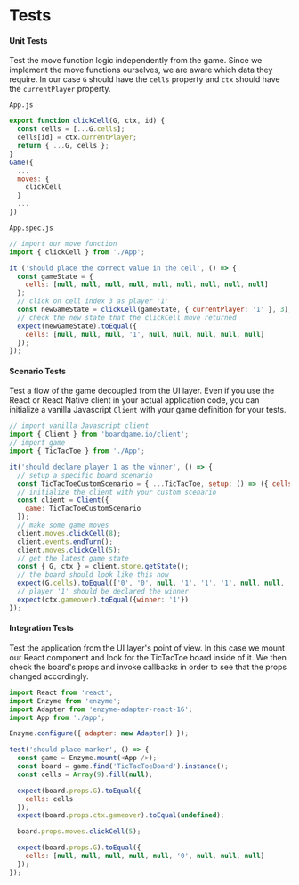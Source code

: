 # Tests


#### Unit Tests
Test the move function logic independently from the game. Since we implement the move functions ourselves, we are aware which data they require. In our case `G` should have the `cells` property and `ctx` should have the `currentPlayer` property.


`App.js`
```js
export function clickCell(G, ctx, id) {
  const cells = [...G.cells];
  cells[id] = ctx.currentPlayer;
  return { ...G, cells };
}
Game({
  ...
  moves: {
    clickCell
  }
  ...
})
```

`App.spec.js`
```js
// import our move function
import { clickCell } from './App';

it ('should place the correct value in the cell', () => {
  const gameState = {
    cells: [null, null, null, null, null, null, null, null, null]
  };
  // click on cell index 3 as player '1'
  const newGameState = clickCell(gameState, { currentPlayer: '1' }, 3);
  // check the new state that the clickCell move returned
  expect(newGameState).toEqual({
    cells: [null, null, null, '1', null, null, null, null, null]
  });
});
```

#### Scenario Tests
Test a flow of the game decoupled from the UI layer. Even if you use the React or React Native client in your actual application code, you can initialize a vanilla Javascript `Client` with your game definition for your tests.

```js
// import vanilla Javascript client
import { Client } from 'boardgame.io/client';
// import game
import { TicTacToe } from './App';

it('should declare player 1 as the winner', () => {
  // setup a specific board scenario
  const TicTacToeCustomScenario = { ...TicTacToe, setup: () => ({ cells: ['0', '0', null, '1', '1', null, null, null, null] }) };
  // initialize the client with your custom scenario
  const client = Client({
    game: TicTacToeCustomScenario
  });
  // make some game moves
  client.moves.clickCell(8);
  client.events.endTurn();
  client.moves.clickCell(5);
  // get the latest game state
  const { G, ctx } = client.store.getState();
  // the board should look like this now
  expect(G.cells).toEqual(['0', '0', null, '1', '1', '1', null, null, '0']);
  // player '1' should be declared the winner
  expect(ctx.gameover).toEqual({winner: '1'})
});
```

#### Integration Tests
Test the application from the UI layer's point of view. In this case we mount our React component and look for the TicTacToe board inside of it. We then check the board's props and invoke callbacks in order to see that the props changed accordingly.

```js
import React from 'react';
import Enzyme from 'enzyme';
import Adapter from 'enzyme-adapter-react-16';
import App from './app';

Enzyme.configure({ adapter: new Adapter() });

test('should place marker', () => {
  const game = Enzyme.mount(<App />);
  const board = game.find('TicTacToeBoard').instance();
  const cells = Array(9).fill(null);

  expect(board.props.G).toEqual({
    cells: cells
  });
  expect(board.props.ctx.gameover).toEqual(undefined);

  board.props.moves.clickCell(5);

  expect(board.props.G).toEqual({
    cells: [null, null, null, null, null, '0', null, null, null]
  });
});
```
